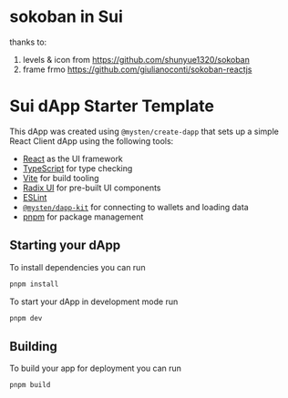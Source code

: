 # sokoban in Sui

thanks to:
1. levels & icon from https://github.com/shunyue1320/sokoban
2. frame frmo https://github.com/giulianoconti/sokoban-reactjs

# Sui dApp Starter Template

This dApp was created using `@mysten/create-dapp` that sets up a simple React
Client dApp using the following tools:

- [React](https://react.dev/) as the UI framework
- [TypeScript](https://www.typescriptlang.org/) for type checking
- [Vite](https://vitejs.dev/) for build tooling
- [Radix UI](https://www.radix-ui.com/) for pre-built UI components
- [ESLint](https://eslint.org/)
- [`@mysten/dapp-kit`](https://sui-typescript-docs.vercel.app/dapp-kit) for
  connecting to wallets and loading data
- [pnpm](https://pnpm.io/) for package management

## Starting your dApp

To install dependencies you can run

```bash
pnpm install
```

To start your dApp in development mode run

```bash
pnpm dev
```

## Building

To build your app for deployment you can run

```bash
pnpm build
```


